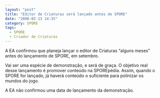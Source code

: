 ```yaml
---
layout: "post"
title: "Editor de Criaturas será lançado antes de SPORE"
date: "2008-02-13 14:35"
category: SPORE
tags:
  - SPORE
  - Criador de Criaturas
---
```


A EA confirmou que planeja lançar o editor de Criaturas “alguns meses” antes do lançamento de SPORE, em setembro.

Vai ser uma espécie de demonstração, e será de graça. O objetivo real desse lançamento é promover conteúdo na SPOREpédia. Assim, quando o SPORE for lançado, já haverá conteúdo o suficiente para polinizar os mundos do jogo.

A EA não confirmou uma data de lançamento da demonstração.
